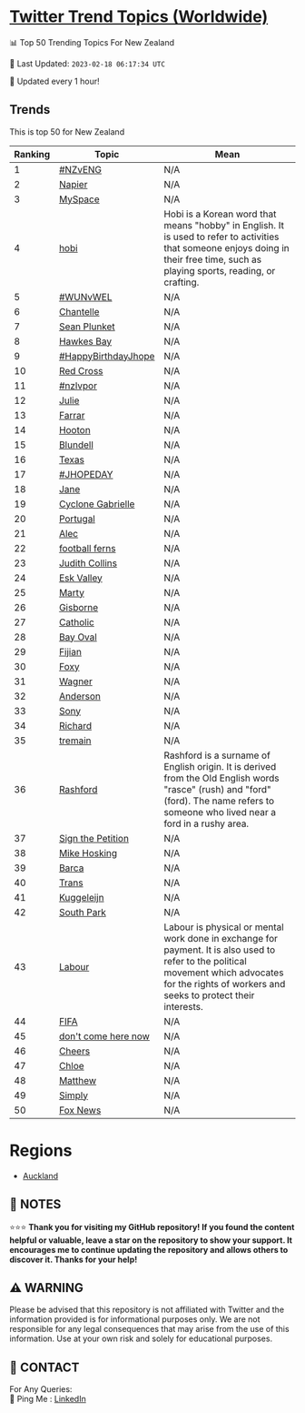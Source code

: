 [Twitter Trend Topics (Worldwide)](https://github.com/ErcinDedeoglu/Twitter-Trend-Topics)
==========


📊 Top 50 Trending Topics For New Zealand

📆 Last Updated: `2023-02-18 06:17:34 UTC`

🔧 Updated every 1 hour!


## Trends

This is top 50 for New Zealand

| Ranking | Topic | Mean |
| ------- | ------------ | ------------ |
| 1 | [#NZvENG](http://twitter.com/search?q=%23NZvENG) | N/A |
| 2 | [Napier](http://twitter.com/search?q=Napier) | N/A |
| 3 | [MySpace](http://twitter.com/search?q=MySpace) | N/A |
| 4 | [hobi](http://twitter.com/search?q=hobi) | Hobi is a Korean word that means "hobby" in English. It is used to refer to activities that someone enjoys doing in their free time, such as playing sports, reading, or crafting. |
| 5 | [#WUNvWEL](http://twitter.com/search?q=%23WUNvWEL) | N/A |
| 6 | [Chantelle](http://twitter.com/search?q=Chantelle) | N/A |
| 7 | [Sean Plunket](http://twitter.com/search?q=Sean+Plunket) | N/A |
| 8 | [Hawkes Bay](http://twitter.com/search?q=Hawkes+Bay) | N/A |
| 9 | [#HappyBirthdayJhope](http://twitter.com/search?q=%23HappyBirthdayJhope) | N/A |
| 10 | [Red Cross](http://twitter.com/search?q=Red+Cross) | N/A |
| 11 | [#nzlvpor](http://twitter.com/search?q=%23nzlvpor) | N/A |
| 12 | [Julie](http://twitter.com/search?q=Julie) | N/A |
| 13 | [Farrar](http://twitter.com/search?q=Farrar) | N/A |
| 14 | [Hooton](http://twitter.com/search?q=Hooton) | N/A |
| 15 | [Blundell](http://twitter.com/search?q=Blundell) | N/A |
| 16 | [Texas](http://twitter.com/search?q=Texas) | N/A |
| 17 | [#JHOPEDAY](http://twitter.com/search?q=%23JHOPEDAY) | N/A |
| 18 | [Jane](http://twitter.com/search?q=Jane) | N/A |
| 19 | [Cyclone Gabrielle](http://twitter.com/search?q=Cyclone+Gabrielle) | N/A |
| 20 | [Portugal](http://twitter.com/search?q=Portugal) | N/A |
| 21 | [Alec](http://twitter.com/search?q=Alec) | N/A |
| 22 | [football ferns](http://twitter.com/search?q=football+ferns) | N/A |
| 23 | [Judith Collins](http://twitter.com/search?q=Judith+Collins) | N/A |
| 24 | [Esk Valley](http://twitter.com/search?q=Esk+Valley) | N/A |
| 25 | [Marty](http://twitter.com/search?q=Marty) | N/A |
| 26 | [Gisborne](http://twitter.com/search?q=Gisborne) | N/A |
| 27 | [Catholic](http://twitter.com/search?q=Catholic) | N/A |
| 28 | [Bay Oval](http://twitter.com/search?q=Bay+Oval) | N/A |
| 29 | [Fijian](http://twitter.com/search?q=Fijian) | N/A |
| 30 | [Foxy](http://twitter.com/search?q=Foxy) | N/A |
| 31 | [Wagner](http://twitter.com/search?q=Wagner) | N/A |
| 32 | [Anderson](http://twitter.com/search?q=Anderson) | N/A |
| 33 | [Sony](http://twitter.com/search?q=Sony) | N/A |
| 34 | [Richard](http://twitter.com/search?q=Richard) | N/A |
| 35 | [tremain](http://twitter.com/search?q=tremain) | N/A |
| 36 | [Rashford](http://twitter.com/search?q=Rashford) | Rashford is a surname of English origin. It is derived from the Old English words "rasce" (rush) and "ford" (ford). The name refers to someone who lived near a ford in a rushy area. |
| 37 | [Sign the Petition](http://twitter.com/search?q=Sign+the+Petition) | N/A |
| 38 | [Mike Hosking](http://twitter.com/search?q=Mike+Hosking) | N/A |
| 39 | [Barca](http://twitter.com/search?q=Barca) | N/A |
| 40 | [Trans](http://twitter.com/search?q=Trans) | N/A |
| 41 | [Kuggeleijn](http://twitter.com/search?q=Kuggeleijn) | N/A |
| 42 | [South Park](http://twitter.com/search?q=South+Park) | N/A |
| 43 | [Labour](http://twitter.com/search?q=Labour) | Labour is physical or mental work done in exchange for payment. It is also used to refer to the political movement which advocates for the rights of workers and seeks to protect their interests. |
| 44 | [FIFA](http://twitter.com/search?q=FIFA) | N/A |
| 45 | [don't come here now](http://twitter.com/search?q=don%27t+come+here+now) | N/A |
| 46 | [Cheers](http://twitter.com/search?q=Cheers) | N/A |
| 47 | [Chloe](http://twitter.com/search?q=Chloe) | N/A |
| 48 | [Matthew](http://twitter.com/search?q=Matthew) | N/A |
| 49 | [Simply](http://twitter.com/search?q=Simply) | N/A |
| 50 | [Fox News](http://twitter.com/search?q=Fox+News) | N/A |



# Regions

* [Auckland](</New Zealand/Auckland.md>)



## 📝 NOTES

⭐⭐⭐ **Thank you for visiting my GitHub repository! If you found the content helpful or valuable, leave a star on the repository to show your support. It encourages me to continue updating the repository and allows others to discover it. Thanks for your help!**


## ⚠️ WARNING

Please be advised that this repository is not affiliated with Twitter and the information provided is for informational purposes only. We are not responsible for any legal consequences that may arise from the use of this information. Use at your own risk and solely for educational purposes.


## 📨 CONTACT

 For Any Queries:  
            🏓 Ping Me : [LinkedIn](https://www.linkedin.com/in/ercindedeoglu/)
